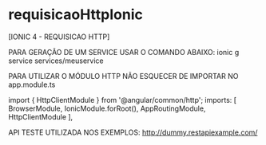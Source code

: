 # requisicaoHttpIonic
[IONIC 4 - REQUISICAO HTTP]

PARA GERAÇÃO DE UM SERVICE USAR O COMANDO ABAIXO:
  ionic g service services/meuservice
  
PARA UTILIZAR O MÓDULO HTTP NÃO ESQUECER DE IMPORTAR NO app.module.ts

import { HttpClientModule } from '@angular/common/http';
imports: [
    BrowserModule, 
    IonicModule.forRoot(), 
    AppRoutingModule,
    HttpClientModule
  ],

API TESTE UTILIZADA NOS EXEMPLOS:
http://dummy.restapiexample.com/
